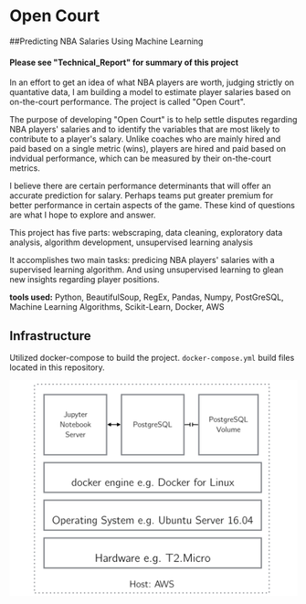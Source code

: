 # Open Court
##Predicting NBA Salaries Using Machine Learning
#### Please see "Technical_Report" for summary of this project

In an effort to get an idea of what NBA players are worth, judging strictly on quantative data, I am building a model to estimate player salaries based on on-the-court performance. The project is called "Open Court".

The purpose of developing "Open Court" is to help settle disputes regarding NBA players' salaries and to identify the variables that are most likely to contribute to a player's salary. Unlike coaches who are mainly hired and paid based on a single metric (wins), players are hired and paid based on indvidual performance, which can be measured by their on-the-court metrics. 

I believe there are certain performance determinants that will offer an accurate prediction for salary. Perhaps teams put greater premium for better performance in certain aspects of the game. These kind of questions are what I hope to explore and answer.

This project has five parts: webscraping, data cleaning, exploratory data analysis, algorithm development, unsupervised learning analysis

It accomplishes two main tasks: predicing NBA players' salaries with a supervised learning algorithm. And using unsupervised learning to glean new insights regarding player positions. 

**tools used:**
Python, BeautifulSoup, RegEx, Pandas, Numpy, PostGreSQL, Machine Learning Algorithms, Scikit-Learn, Docker, AWS

## Infrastructure

Utilized docker-compose to build the project. `docker-compose.yml` build files located in this repository.

![](https://raw.githubusercontent.com/michaelkim9/nba_predictor_project/master/other_assets/docker_postgres_setup.PNG)
